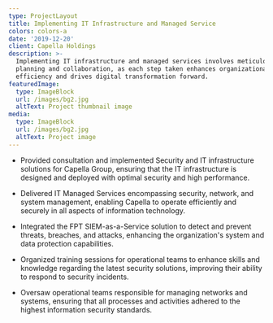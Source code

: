 ```yaml
---
type: ProjectLayout
title: Implementing IT Infrastructure and Managed Service
colors: colors-a
date: '2019-12-20'
client: Capella Holdings
description: >-
  Implementing IT infrastructure and managed services involves meticulous
  planning and collaboration, as each step taken enhances organizational
  efficiency and drives digital transformation forward.
featuredImage:
  type: ImageBlock
  url: /images/bg2.jpg
  altText: Project thumbnail image
media:
  type: ImageBlock
  url: /images/bg2.jpg
  altText: Project image
---
```

*   Provided consultation and implemented Security and IT infrastructure solutions for Capella Group, ensuring that
    the IT infrastructure is designed and deployed with optimal security and high performance.

<!---->

*   Delivered IT Managed Services encompassing security, network, and system management, enabling Capella to
    operate efficiently and securely in all aspects of information technology.

<!---->

*   Integrated the FPT SIEM-as-a-Service solution to detect and prevent threats, breaches, and attacks, enhancing the
    organization's system and data protection capabilities.

<!---->

*   Organized training sessions for operational teams to enhance skills and knowledge regarding the latest security
    solutions, improving their ability to respond to security incidents.

<!---->

*   Oversaw operational teams responsible for managing networks and systems, ensuring that all processes and
    activities adhered to the highest information security standards.

